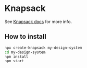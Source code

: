 # Knapsack

See [Knapsack docs](https://www.getbedrock.com/docs) for more info.

## How to install

```bash
npx create-knapsack my-design-system
cd my-design-system
npm install
npm start
```
